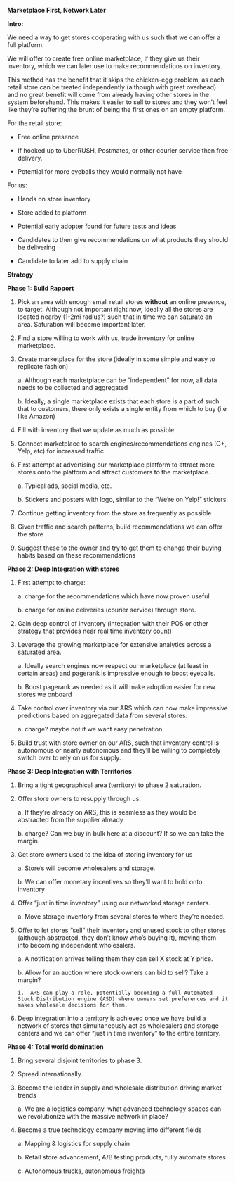 **Marketplace First, Network Later**

**Intro:**

We need a way to get stores cooperating with us such that we can offer a
full platform.

We will offer to create free online marketplace, if they give us their
inventory, which we can later use to make recommendations on inventory.

This method has the benefit that it skips the chicken-egg problem, as
each retail store can be treated independently (although with great
overhead) and no great benefit will come from already having other
stores in the system beforehand. This makes it easier to sell to stores
and they won’t feel like they’re suffering the brunt of being the first
ones on an empty platform.

For the retail store:

-   Free online presence

-   If hooked up to UberRUSH, Postmates, or other courier service then free delivery.

-   Potential for more eyeballs they would normally not have

For us:

-   Hands on store inventory

-   Store added to platform

-   Potential early adopter found for future tests and ideas

-   Candidates to then give recommendations on what products they should be delivering

-   Candidate to later add to supply chain

**Strategy**

**Phase 1: Build Rapport**

1.  Pick an area with enough small retail stores **without** an online presence, to target. Although not important right now, ideally all the stores are located nearby (1-2mi radius?) such that in time we can saturate an area. Saturation will become important later.

2.  Find a store willing to work with us, trade inventory for online marketplace.

3.  Create marketplace for the store (ideally in some simple and easy to replicate fashion)

    a.  Although each marketplace can be “independent” for now, all data needs to be collected and aggregated

    b.  Ideally, a single marketplace exists that each store is a part of such that to customers, there only exists a single entity from which to buy (i.e like Amazon)

4.  Fill with inventory that we update as much as possible

5.  Connect marketplace to search engines/recommendations engines (G+, Yelp, etc) for increased traffic

6.  First attempt at advertising our marketplace platform to attract more stores onto the platform and attract customers to the marketplace.

    a.  Typical ads, social media, etc.

    b.  Stickers and posters with logo, similar to the “We’re on Yelp!” stickers.

7.  Continue getting inventory from the store as frequently as possible

8.  Given traffic and search patterns, build recommendations we can offer the store

9.  Suggest these to the owner and try to get them to change their buying habits based on these recommendations

**Phase 2: Deep Integration with stores**

1.  First attempt to charge:

    a.  charge for the recommendations which have now proven useful

    b.  charge for online deliveries (courier service) through store.

2.  Gain deep control of inventory (integration with their POS or other strategy that provides near real time inventory count)

3.  Leverage the growing marketplace for extensive analytics across a saturated area.

    a.  Ideally search engines now respect our marketplace (at least in certain areas) and pagerank is impressive enough to boost eyeballs.

    b.  Boost pagerank as needed as it will make adoption easier for new stores we onboard

4.  Take control over inventory via our ARS which can now make impressive predictions based on aggregated data from several stores.

    a.  charge? maybe not if we want easy penetration

5.  Build trust with store owner on our ARS, such that inventory control is autonomous or nearly autonomous and they’ll be willing to completely switch over to rely on us for supply.

**Phase 3: Deep Integration with Territories**

1.  Bring a tight geographical area (territory) to phase 2 saturation.

2.  Offer store owners to resupply through us.

    a.  If they’re already on ARS, this is seamless as they would be abstracted from the supplier already

    b.  charge? Can we buy in bulk here at a discount? If so we can take the margin.

3.  Get store owners used to the idea of storing inventory for us

    a.  Store’s will become wholesalers and storage.

    b.  We can offer monetary incentives so they’ll want to hold onto inventory

4.  Offer “just in time inventory” using our networked storage centers.

    a.  Move storage inventory from several stores to where they’re needed.

5.  Offer to let stores “sell” their inventory and unused stock to other stores (although abstracted, they don’t know who’s buying it), moving them into becoming independent wholesalers.

    a.  A notification arrives telling them they can sell X stock at Y price.

    b.  Allow for an auction where stock owners can bid to sell? Take a margin?

        i.  ARS can play a role, potentially becoming a full Automated Stock Distribution engine (ASD) where owners set preferences and it makes wholesale decisions for them.

6.  Deep integration into a territory is achieved once we have build a network of stores that simultaneously act as wholesalers and storage centers and we can offer “just in time inventory” to the entire territory.

**Phase 4: Total world domination**

1.  Bring several disjoint territories to phase 3.

2.  Spread internationally.

3.  Become the leader in supply and wholesale distribution driving market trends

    a.  We are a logistics company, what advanced technology spaces can we revolutionize with the massive network in place?

4.  Become a true technology company moving into different fields

    a.  Mapping & logistics for supply chain

    b.  Retail store advancement, A/B testing products, fully automate stores

    c.  Autonomous trucks, autonomous freights
